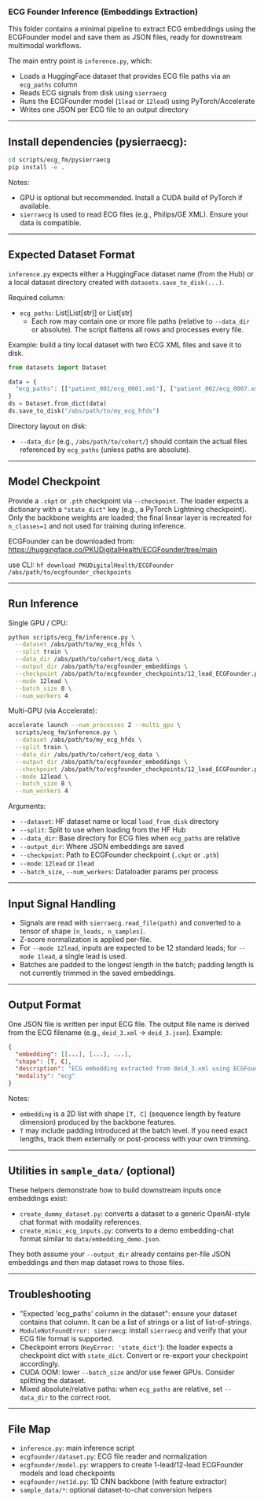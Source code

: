 ### ECG Founder Inference (Embeddings Extraction)

This folder contains a minimal pipeline to extract ECG embeddings using the ECGFounder model and save them as JSON files, ready for downstream multimodal workflows.

The main entry point is `inference.py`, which:
- Loads a HuggingFace dataset that provides ECG file paths via an `ecg_paths` column
- Reads ECG signals from disk using `sierraecg`
- Runs the ECGFounder model (`1lead` or `12lead`) using PyTorch/Accelerate
- Writes one JSON per ECG file to an output directory

---

## Install dependencies (pysierraecg):

```bash
cd scripts/ecg_fm/pysierraecg
pip install -e .
```

Notes:
- GPU is optional but recommended. Install a CUDA build of PyTorch if available.
- `sierraecg` is used to read ECG files (e.g., Philips/GE XML). Ensure your data is compatible.

---

## Expected Dataset Format

`inference.py` expects either a HuggingFace dataset name (from the Hub) or a local dataset directory created with `datasets.save_to_disk(...)`.

Required column:
- `ecg_paths`: List[List[str]] or List[str]
  - Each row may contain one or more file paths (relative to `--data_dir` or absolute). The script flattens all rows and processes every file.

Example: build a tiny local dataset with two ECG XML files and save it to disk.

```python
from datasets import Dataset

data = {
  "ecg_paths": [["patient_001/ecg_0001.xml"], ["patient_002/ecg_0007.xml"]]
}
ds = Dataset.from_dict(data)
ds.save_to_disk("/abs/path/to/my_ecg_hfds")
```

Directory layout on disk:
- `--data_dir` (e.g., `/abs/path/to/cohort/`) should contain the actual files referenced by `ecg_paths` (unless paths are absolute).

---

## Model Checkpoint

Provide a `.ckpt` or `.pth` checkpoint via `--checkpoint`. The loader expects a dictionary with a `"state_dict"` key (e.g., a PyTorch Lightning checkpoint). Only the backbone weights are loaded; the final linear layer is recreated for `n_classes=1` and not used for training during inference.

ECGFounder can be downloaded from: https://huggingface.co/PKUDigitalHealth/ECGFounder/tree/main

use CLI: `hf download PKUDigitalHealth/ECGFounder /abs/path/to/ecgfounder_checkpoints`

---

## Run Inference

Single GPU / CPU:

```bash
python scripts/ecg_fm/inference.py \
  --dataset /abs/path/to/my_ecg_hfds \
  --split train \
  --data_dir /abs/path/to/cohort/ecg_data \
  --output_dir /abs/path/to/ecgfounder_embeddings \
  --checkpoint /abs/path/to/ecgfounder_checkpoints/12_lead_ECGFounder.pth \
  --mode 12lead \
  --batch_size 8 \
  --num_workers 4
```

Multi-GPU (via Accelerate):

```bash
accelerate launch --num_processes 2 --multi_gpu \
  scripts/ecg_fm/inference.py \
  --dataset /abs/path/to/my_ecg_hfds \
  --split train \
  --data_dir /abs/path/to/cohort/ecg_data \
  --output_dir /abs/path/to/ecgfounder_embeddings \
  --checkpoint /abs/path/to/ecgfounder_checkpoints/12_lead_ECGFounder.pth \
  --mode 12lead \
  --batch_size 8 \
  --num_workers 4
```

Arguments:
- `--dataset`: HF dataset name or local `load_from_disk` directory
- `--split`: Split to use when loading from the HF Hub
- `--data_dir`: Base directory for ECG files when `ecg_paths` are relative
- `--output_dir`: Where JSON embeddings are saved
- `--checkpoint`: Path to ECGFounder checkpoint (`.ckpt` or `.pth`)
- `--mode`: `12lead` or `1lead`
- `--batch_size`, `--num_workers`: Dataloader params per process

---

## Input Signal Handling

- Signals are read with `sierraecg.read_file(path)` and converted to a tensor of shape `[n_leads, n_samples]`.
- Z-score normalization is applied per-file.
- For `--mode 12lead`, inputs are expected to be 12 standard leads; for `--mode 1lead`, a single lead is used.
- Batches are padded to the longest length in the batch; padding length is not currently trimmed in the saved embeddings.

---

## Output Format

One JSON file is written per input ECG file. The output file name is derived from the ECG filename (e.g., `deid_3.xml` -> `deid_3.json`). Example:

```json
{
  "embedding": [[...], [...], ...],
  "shape": [T, C],
  "description": "ECG embedding extracted from deid_3.xml using ECGFounder",
  "modality": "ecg"
}
```

Notes:
- `embedding` is a 2D list with shape `[T, C]` (sequence length by feature dimension) produced by the backbone features.
- `T` may include padding introduced at the batch level. If you need exact lengths, track them externally or post-process with your own trimming.

---

## Utilities in `sample_data/` (optional)

These helpers demonstrate how to build downstream inputs once embeddings exist:
- `create_dummy_dataset.py`: converts a dataset to a generic OpenAI-style chat format with modality references.
- `create_mimic_ecg_inputs.py`: converts to a demo embedding-chat format similar to `data/embedding_demo.json`.

They both assume your `--output_dir` already contains per-file JSON embeddings and then map dataset rows to those files.

---

## Troubleshooting

- "Expected 'ecg_paths' column in the dataset": ensure your dataset contains that column. It can be a list of strings or a list of list-of-strings.
- `ModuleNotFoundError: sierraecg`: install `sierraecg` and verify that your ECG file format is supported.
- Checkpoint errors (`KeyError: 'state_dict'`): the loader expects a checkpoint dict with `state_dict`. Convert or re-export your checkpoint accordingly.
- CUDA OOM: lower `--batch_size` and/or use fewer GPUs. Consider splitting the dataset.
- Mixed absolute/relative paths: when `ecg_paths` are relative, set `--data_dir` to the correct root.

---

## File Map

- `inference.py`: main inference script
- `ecgfounder/dataset.py`: ECG file reader and normalization
- `ecgfounder/model.py`: wrappers to create 1-lead/12-lead ECGFounder models and load checkpoints
- `ecgfounder/net1d.py`: 1D CNN backbone (with feature extractor)
- `sample_data/*`: optional dataset-to-chat conversion helpers


